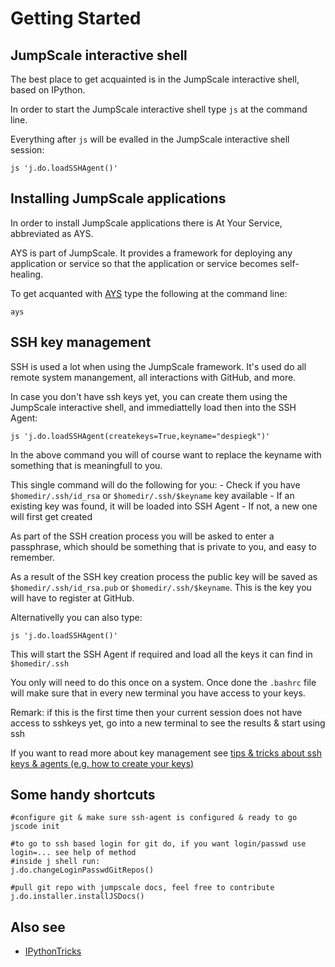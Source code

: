 # Getting Started

## JumpScale interactive shell

The best place to get acquainted is in the JumpScale interactive shell, based on IPython.

In order to start the JumpScale interactive shell type `js` at the command line.

Everything after `js` will be evalled in the JumpScale interactive shell session:

```
js 'j.do.loadSSHAgent()'
```

## Installing JumpScale applications

In order to install JumpScale applications there is At Your Service, abbreviated as AYS.

AYS is part of JumpScale. It provides a framework for deploying any application or service so that the application or service becomes self-healing.

To get acquanted with [AYS](/../AtYourService/AtYourService.html) type the following at the command line:

```
ays
```

## SSH key management 

SSH is used a lot when using the JumpScale framework. It's used do all remote system manangement, all interactions with GitHub, and more.

In case you don't have ssh keys yet, you can create them using the JumpScale interactive shell, and immediattelly load then into the SSH Agent:

```shell
js 'j.do.loadSSHAgent(createkeys=True,keyname="despiegk")'
```

In the above command you will of course want to replace the keyname with something that is meaningfull to you.

This single command will do the following for you:
    - Check if you have `$homedir/.ssh/id_rsa` or `$homedir/.ssh/$keyname` key available
    - If an existing key was found, it will be loaded into SSH Agent
    - If not, a new one will first get created

As part of the SSH creation process you will be asked to enter a passphrase, which should be something that is private to you, and easy to remember.

As a result of the SSH key creation process the public key will be saved as `$homedir/.ssh/id_rsa.pub` or `$homedir/.ssh/$keyname`. This is the key you will have to register at GitHub.

Alternativelly you can also type:

```shell
js 'j.do.loadSSHAgent()'
```

This will start the SSH Agent if required and load all the keys it can find in ```$homedir/.ssh```

You only will need to do this once on a system. Once done the `.bashrc` file will make sure that in every new terminal you have access to your keys.

Remark: if this is the first time then your current session does not have access to sshkeys yet, go into a new terminal to see the results & start using ssh

If you want to read more about key management see [tips & tricks about ssh keys & agents (e.g. how to create your keys)](../SSHSystemManagement/SSHKeysAgent.md)


## Some handy shortcuts  

```
#configure git & make sure ssh-agent is configured & ready to go
jscode init

#to go to ssh based login for git do, if you want login/passwd use login=... see help of method
#inside j shell run: 
j.do.changeLoginPasswdGitRepos()

#pull git repo with jumpscale docs, feel free to contribute
j.do.installer.installJSDocs()
```

## Also see

* [IPythonTricks](IPythonTricks.md)
